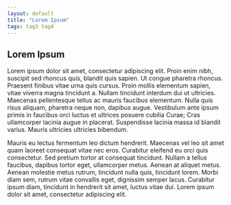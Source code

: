 ```yaml
---
layout: default
title: "Lorem Ipsum"
tags: tag3 tag4
---
```


## Lorem Ipsum

Lorem ipsum dolor sit amet, consectetur adipiscing elit. Proin enim nibh, suscipit sed rhoncus quis, blandit quis sapien. Ut congue pharetra rhoncus. Praesent finibus vitae urna quis cursus. Proin mollis elementum sapien, vitae viverra magna tincidunt a. Nullam tincidunt interdum dui ut ultricies. Maecenas pellentesque tellus ac mauris faucibus elementum. Nulla quis risus aliquam, pharetra neque non, dapibus augue. Vestibulum ante ipsum primis in faucibus orci luctus et ultrices posuere cubilia Curae; Cras ullamcorper lacinia augue in placerat. Suspendisse lacinia massa id blandit varius. Mauris ultricies ultricies bibendum.  

Mauris eu lectus fermentum leo dictum hendrerit. Maecenas vel leo sit amet quam laoreet consequat vitae nec eros. Curabitur eleifend eu orci quis consectetur. Sed pretium tortor at consequat tincidunt. Nullam a tellus faucibus, dapibus tortor eget, ullamcorper metus. Aenean at aliquet metus. Aenean molestie metus rutrum, tincidunt nulla quis, tincidunt lorem. Morbi diam sem, rutrum vitae convallis eget, dignissim semper lacus. Curabitur ipsum diam, tincidunt in hendrerit sit amet, luctus vitae dui. Lorem ipsum dolor sit amet, consectetur adipiscing elit.
